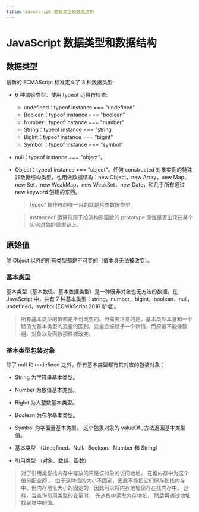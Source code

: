 ```yaml
---
title: JavaScript 数据类型和数据结构
---
```


# JavaScript 数据类型和数据结构

## 数据类型

最新的 ECMAScript 标准定义了 8 种数据类型:

- 6 种原始类型，使用 typeof 运算符检查:
  - undefined：typeof instance === "undefined"
  - Boolean：typeof instance === "boolean"
  - Number：typeof instance === "number"
  - String：typeof instance === "string
  - BigInt：typeof instance === "bigint"
  - Symbol ：typeof instance === "symbol"
- null：typeof instance === "object"。
- Object：typeof instance === "object"。任何 constructed 对象实例的特殊非数据结构类型，也用做数据结构：new Object，new Array，new Map，new Set，new WeakMap，new WeakSet，new Date，和几乎所有通过 new keyword 创建的东西。

  > typeof 操作符的唯一目的就是检查数据类型

  > instanceof 运算符用于检测构造函数的 prototype 属性是否出现在某个实例对象的原型链上。

## 原始值

除 Object 以外的所有类型都是不可变的（值本身无法被改变）。

### 基本类型

基本类型（基本数值、基本数据类型）是一种既非对象也无方法的数据。在 JavaScript 中，共有 7 种基本类型：string，number，bigint，boolean，null，undefined，symbol (ECMAScript 2016 新增)。

> 所有基本类型的值都是不可改变的。但需要注意的是，基本类型本身和一个赋值为基本类型的变量的区别。变量会被赋予一个新值，而原值不能像数组、对象以及函数那样被改变。

### 基本类型包装对象

除了 null 和 undefined 之外，所有基本类型都有其对应的包装对象：

- String 为字符串基本类型。
- Number 为数值基本类型。
- BigInt 为大整数基本类型。
- Boolean 为布尔基本类型。
- Symbol 为字面量基本类型。
  这个包裹对象的 valueOf()方法返回基本类型值。

- 基本类型 （Undefined、Null、Boolean、Number 和 String）

- 引用类型 （对象、数组、函数）

> 对于引用类型栈内存中存放的只是该对象的访问地址， 在堆内存中为这个值分配空间 。 由于这种值的大小不固定，因此不能把它们保存到栈内存中。但内存地址大小的固定的，因此可以将内存地址保存在栈内存中。 这样，当查询引用类型的变量时， 先从栈中读取内存地址， 然后再通过地址找到堆中的值。

